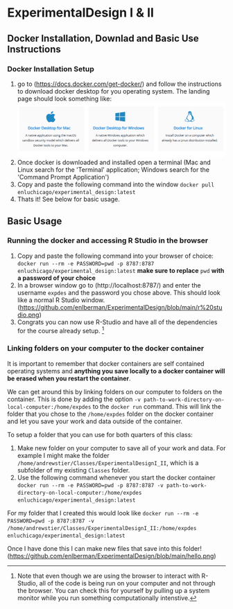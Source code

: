 # ExperimentalDesign I & II
## Docker Installation, Downlad and Basic Use Instructions

### Docker Installation Setup

1. go to (https://docs.docker.com/get-docker/) and follow the instructions to download docker desktop for you operating system. The landing page should look something like: ![](https://github.com/enlberman/ExperimentalDesign/blob/main/docker%20options.png)
2. Once docker is downloaded and installed open a terminal (Mac and Linux search for the 'Terminal' application; Windows search for the 'Command Prompt Application')
3. Copy and paste the following command into the window `docker pull enluchicago/experimental_design:latest`
4. Thats it! See below for basic usage.


## Basic Usage

### Running the docker and accessing R Studio in the browser

1. Copy and paste the following command into your browser of choice: `docker run --rm -e PASSWORD=pwd -p 8787:8787 enluchicago/experimental_design:latest` **make sure to replace** `pwd` **with a password of your choice**
2. In a browser window go to (http://localhost:8787/) and enter the username `expdes` and the password you chose above. This should look like a normal R Studio window. (https://github.com/enlberman/ExperimentalDesign/blob/main/r%20studio.png)
3. Congrats you can now use R-Studio and have all of the dependencies for the course already setup. [^1]

[^1]: Note that even though we are using the browser to interact with R-Studio, all of the code is being run on your computer and not through the browser. You can check this for yourself by pulling up a system monitor while you run something computationally intenstive. 


### Linking folders on your computer to the docker container

It is important to remember that docker containers are self contained operating systems and **anything you save locally to a docker container will be erased when you restart the container**. 

We can get around this by linking folders on our computer to folders on the container. This is done by adding the option `-v path-to-work-directory-on-local-computer:/home/expdes` to the `docker run` command. This will link the folder that you chose to the `/home/expdes` folder on the docker container and let you save your work and data outside of the container.

To setup a folder that you can use for both quarters of this class:

1. Make new folder on your computer to save all of your work and data. For example I might make the folder `/home/andrewstier/Classes/ExperimentalDesignI_II`, which is a subfolder of my existing `Classes` folder. 
2. Use the following command whenever you start the docker container `docker run --rm -e PASSWORD=pwd -p 8787:8787 -v path-to-work-directory-on-local-computer:/home/expdes enluchicago/experimental_design:latest`

For my folder that I created this would look like `docker run --rm -e PASSWORD=pwd -p 8787:8787 -v /home/andrewstier/Classes/ExperimentalDesignI_II:/home/expdes enluchicago/experimental_design:latest`

Once I have done this I can make new files that save into this folder! (https://github.com/enlberman/ExperimentalDesign/blob/main/hello.png)
